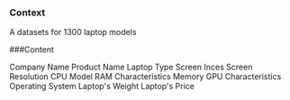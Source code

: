 ### Context

A datasets for 1300 laptop models

###Content

Company Name
Product Name
Laptop Type
Screen Inces
Screen Resolution
CPU Model
RAM Characteristics
Memory
GPU Characteristics
Operating System
Laptop's Weight
Laptop's Price
